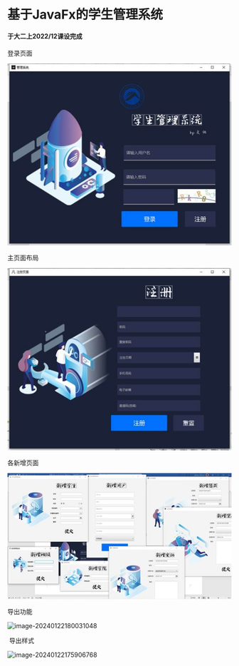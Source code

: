 # 基于JavaFx的学生管理系统

#### 于大二上2022/12课设完成

登录页面

![img](https://github.com/laoyouxiaoyue/-JavaFx-/blob/main/image/clip_image002.jpg)

 

 主页面布局

![img](https://github.com/laoyouxiaoyue/-JavaFx-/blob/main/image/clip_image004.jpg)

各新增页面

![img](https://github.com/laoyouxiaoyue/-JavaFx-/blob/main/image/clip_image006.jpg)

导出功能

![image-20240122180031048](D:\编译器\Java\FxTest\image\image-20240122180031048.png)

​                    导出样式

![image-20240122175906768](D:\编译器\Java\FxTest\image\image-20240122175906768.png)
